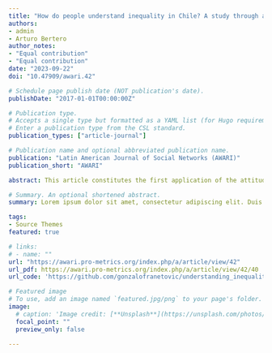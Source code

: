 ```yaml
---
title: "How do people understand inequality in Chile? A study through attitude network analysis"
authors:
- admin
- Arturo Bertero
author_notes:
- "Equal contribution"
- "Equal contribution"
date: "2023-09-22"
doi: "10.47909/awari.42"

# Schedule page publish date (NOT publication's date).
publishDate: "2017-01-01T00:00:00Z"

# Publication type.
# Accepts a single type but formatted as a YAML list (for Hugo requirements).
# Enter a publication type from the CSL standard.
publication_types: ["article-journal"]

# Publication name and optional abbreviated publication name.
publication: "Latin American Journal of Social Networks (AWARI)"
publication_short: "AWARI"

abstract: This article constitutes the first application of the attitude network approach to peoples' views on inequality. We adopt a network model in which nodes represent survey variables and edges their conditional associations. This allows us to conceptualize perceptions, beliefs, and judgments about inequality as a network of connected evaluative reactions. We analyze data from the 2019 ISSP Social Inequality Module for Chile, one of the most unequal countries in the world. Relying on a network approach, we systematically analyze the wide-ranging indicators measuring subjective inequality. Results show that conceptions regarding inequality, redistribution, taxation, and wages form a moderately connected unified belief system with a small-world structure. In addition, we stratify the sample by education, income, and social class, obtaining six attitude networks. We compare the structures of these networks, investigating differences in community membership, node centrality, and network connectivity, evidencing that people in lower social positions have a more multidimensional understanding of inequality. Our work contributes to social justice research by proposing an innovative conceptualization of these attitudes and providing evidence of their structural variation across different socioeconomic groups.

# Summary. An optional shortened abstract.
summary: Lorem ipsum dolor sit amet, consectetur adipiscing elit. Duis posuere tellus ac convallis placerat. Proin tincidunt magna sed ex sollicitudin condimentum.

tags:
- Source Themes
featured: true

# links:
# - name: ""
url: "https://awari.pro-metrics.org/index.php/a/article/view/42"
url_pdf: https://awari.pro-metrics.org/index.php/a/article/view/42/40
url_code: 'https://github.com/gonzalofranetovic/understanding_inequality_chile_network'

# Featured image
# To use, add an image named `featured.jpg/png` to your page's folder. 
image:
  # caption: 'Image credit: [**Unsplash**](https://unsplash.com/photos/jdD8gXaTZsc)'
  focal_point: ""
  preview_only: false
  
---
```

